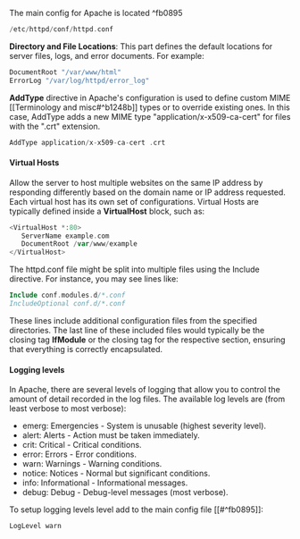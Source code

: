 The main config for Apache is located  ^fb0895
```php
/etc/httpd/conf/httpd.conf
```


**Directory and File Locations**: This part defines the default locations for server files, logs, and error documents. For example:

```php
DocumentRoot "/var/www/html"
ErrorLog "/var/log/httpd/error_log"
```

**AddType** directive in Apache's configuration is used to define custom MIME [[Terminology and misc#^b1248b]] types or to override existing ones. In this case, AddType  adds a new MIME type "application/x-x509-ca-cert" for files with the ".crt" extension.

```php
AddType application/x-x509-ca-cert .crt
```
#### Virtual Hosts 

Allow the server to host multiple websites on the same IP address by responding differently based on the domain name or IP address requested. Each virtual host has its own set of configurations. Virtual Hosts are typically defined inside a **VirtualHost** block, such as:

```php
<VirtualHost *:80>
   ServerName example.com
   DocumentRoot /var/www/example
</VirtualHost>
```


The httpd.conf file might be split into multiple files using the Include directive. For instance, you may see lines like:
```php
Include conf.modules.d/*.conf
IncludeOptional conf.d/*.conf
```

These lines include additional configuration files from the specified directories. The last line of these included files would typically be the closing tag **IfModule** or the closing tag for the respective section, ensuring that everything is correctly encapsulated.

#### Logging levels

In Apache, there are several levels of logging that allow you to control the amount of detail recorded in the log files. The available log levels are (from least verbose to most verbose):

- emerg: Emergencies - System is unusable (highest severity level).
- alert: Alerts - Action must be taken immediately.
- crit: Critical - Critical conditions.
- error: Errors - Error conditions.
- warn: Warnings - Warning conditions.
- notice: Notices - Normal but significant conditions.
- info: Informational - Informational messages.
- debug: Debug - Debug-level messages (most verbose).

To setup logging levels level add to the main config file [[#^fb0895]]:
```php
LogLevel warn
```